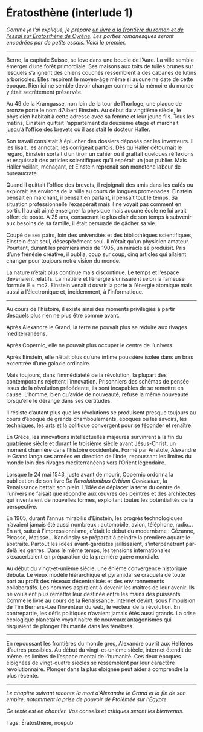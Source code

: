 # Ératosthène (interlude 1)

*Comme je l’ai expliqué, je prépare* [*un livre à la frontière du roman et de l’essai sur Ératosthène de Cyrène*](http://blog.tcrouzet.com/2007/03/31/eratosthene-de-cyrene/)*. Les parties romanesques seront encadrées par de petits essais. Voici le premier.*<span id="more-430"></span>

---

Berne, la capitale Suisse, se love dans une boucle de l’Aare. La ville semble émerger d’une forêt primordiale. Ses maisons aux toits de tuiles brunes sur lesquels s’alignent des chiens couchés ressemblent à des cabanes de lutins arboricoles. Elles respirent le moyen-âge même si aucune ne date de cette époque. Rien ici ne semble devoir changer comme si la mémoire du monde y était secrètement préservée.

Au 49 de la Kramgasse, non loin de la tour de l’horloge, une plaque de bronze porte le nom d’Albert Einstein. Au début du vingtième siècle, le physicien habitait à cette adresse avec sa femme et leur jeune fils. Tous les matins, Einstein quittait l’appartement du deuxième étage et marchait jusqu’à l’office des brevets où il assistait le docteur Haller.

Son travail consistait à éplucher des dossiers déposés par les inventeurs. Il les lisait, les annotait, les corrigeait parfois. Dès qu’Haller détournait le regard, Einstein sortait d’un tiroir un cahier où il grattait quelques réflexions et esquissait des articles scientifiques qu’il espérait un jour publier. Mais Haller veillait, menaçant, et Einstein reprenait son monotone labeur de bureaucrate.

Quand il quittait l’office des brevets, il rejoignait des amis dans les cafés ou explorait les environs de la ville au cours de longues promenades. Einstein pensait en marchant, il pensait en parlant, il pensait tout le temps. Sa situation professionnelle l’exaspérait mais il ne voyait pas comment en sortir. Il aurait aimé enseigner la physique mais aucune école ne lui avait offert de poste. À 25 ans, consacrant le plus clair de son temps à subvenir aux besoins de sa famille, il était persuadé de gâcher sa vie.

Coupé de ses pairs, loin des universités et des bibliothèques scientifiques, Einstein était seul, désespérément seul. Il n’était qu’un physicien amateur. Pourtant, durant les premiers mois de 1905, un miracle se produisit. Pris d’une frénésie créative, il publia, coup sur coup, cinq articles qui allaient changer pour toujours notre vision du monde.

La nature n’était plus continue mais discontinue. Le temps et l’espace devenaient relatifs. La matière et l’énergie s’unissaient selon la fameuse formule E = mc2. Einstein venait d’ouvrir la porte à l’énergie atomique mais aussi à l’électronique et, incidemment, à l’informatique.

---

Au cours de l’histoire, il existe ainsi des moments privilégiés à partir desquels plus rien ne plus être comme avant.

Après Alexandre le Grand, la terre ne pouvait plus se réduire aux rivages méditerranéens.

Après Copernic, elle ne pouvait plus occuper le centre de l’univers.

Après Einstein, elle n’était plus qu’une infime poussière isolée dans un bras excentrée d’une galaxie ordinaire.

Mais toujours, dans l’immédiateté de la révolution, la plupart des contemporains rejettent l’innovation. Prisonniers des schémas de pensée issus de la révolution précédente, ils sont incapables de se remettre en cause. L’homme, bien qu’avide de nouveauté, refuse la même nouveauté lorsqu’elle le dérange dans ses certitudes.

Il résiste d’autant plus que les révolutions se produisent presque toujours au cours d’époque de grands chamboulements, époques où les savoirs, les techniques, les arts et la politique convergent pour se féconder et renaître.

En Grèce, les innovations intellectuelles majeures survinrent à la fin du quatrième siècle et durant le troisième siècle avant Jésus-Christ, un moment charnière dans l’histoire occidentale. Formé par Aristote, Alexandre le Grand lança ses armées en direction de l’Inde, repoussant les limites du monde loin des rivages méditerranéens vers l’Orient légendaire.

Lorsque le 24 mai 1543, juste avant de mourir, Copernic ordonna la publication de son livre *De Revolutionibus Orbium Coelestium*, la Renaissance battait son plein. L’idée de déplacer la terre du centre de l’univers ne faisait que répondre aux œuvres des peintres et des architectes qui inventaient de nouvelles formes, exploitant toutes les potentialités de la perspective.

En 1905, durant l’annus mirabilis d’Einstein, les progrès technologiques n’avaient jamais été aussi nombreux : automobile, avion, téléphone, radio… En art, suite à l’impressionnisme, c’était le début du modernisme : Cézanne, Picasso, Matisse… Kandinsky se préparait à peindre la première aquarelle abstraite. Partout les idées avant-gardistes jaillissaient, s’interpénétrant par-delà les genres. Dans le même temps, les tensions internationales s’exacerbaient en préparation de la première guère mondiale.

Au début du vingt-et-unième siècle, une énième convergence historique débuta. Le vieux modèle hiérarchique et pyramidal se craquela de toute part au profit des réseaux décentralisés et des environnements collaboratifs. Les hommes aspiraient à devenir les maîtres de leur avenir. Ils ne voulaient plus remettre leur destinée entre les mains des puissants. Comme le livre au cours de la Renaissance, internet devint, sous l’impulsion de Tim Berners-Lee l’inventeur du web, le vecteur de la révolution. En contrepartie, les défis politiques n’avaient jamais étés aussi grands. La crise écologique planétaire voyait naître de nouveaux antagonismes qui risquaient de plonger l’humanité dans les ténèbres.

---

En repoussant les frontières du monde grec, Alexandre ouvrit aux Hellènes d’autres possibles. Au début du vingt-et-unième siècle, internet étendit de même les limites de l’espace mental de l’humanité. Ces deux époques éloignées de vingt-quatre siècles se ressemblent par leur caractère révolutionnaire. Plonger dans la plus éloignée peut aider à comprendre la plus récente.

---

*Le chapitre suivant raconte la mort d’Alexandre le Grand et la fin de son empire, notamment la prise de pouvoir de Ptolémée sur l’Égypte.*

*Ce texte est en chantier. Vos conseils et critiques seront les bienvenus.*

Tags: Ératosthène, noepub